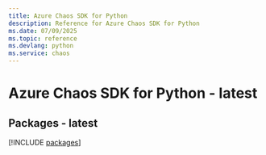 ```yaml
---
title: Azure Chaos SDK for Python
description: Reference for Azure Chaos SDK for Python
ms.date: 07/09/2025
ms.topic: reference
ms.devlang: python
ms.service: chaos
---
```

# Azure Chaos SDK for Python - latest
## Packages - latest
[!INCLUDE [packages](chaos-index.md)]
